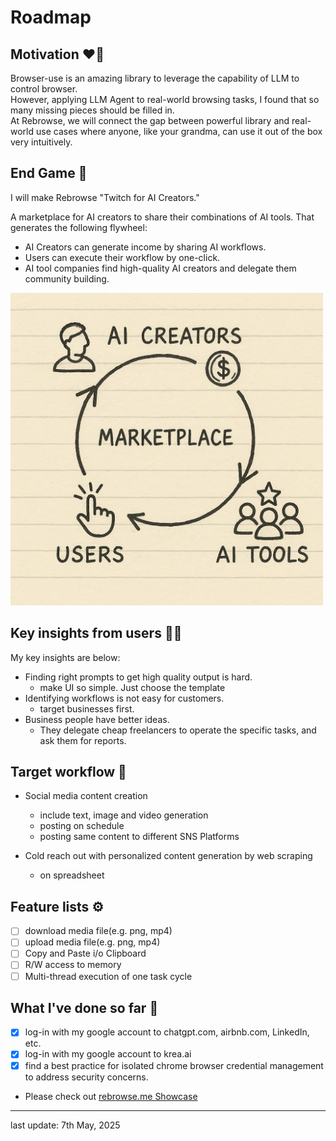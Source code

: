 # Roadmap

## Motivation ❤️‍🔥

Browser-use is an amazing library to leverage the capability of LLM to control browser.   
However, applying LLM Agent to real-world browsing tasks, I found that so many missing pieces should be filled in.   
At Rebrowse, we will connect the gap between powerful library and real-world use cases where anyone, like your grandma, can use it out of the box very intuitively.    

## End Game 🎯

I will make Rebrowse "Twitch for AI Creators."   

A marketplace for AI creators to share their combinations of AI tools. That generates the following flywheel:

- AI Creators can generate income by sharing AI workflows.   
- Users can execute their workflow by one-click.
- AI tool companies find high-quality AI creators and delegate them community building.

<img src="https://raw.githubusercontent.com/zk1tty/browser-agent-demo/main/assets/rebrowse-flywheel.png" alt="Rebrowse Flywheel" width="500">

## Key insights from users ✍🏻

My key insights are below:

- Finding right prompts to get high quality output is hard.   
   - make UI so simple. Just choose the template
- Identifying workflows is not easy for customers.   
   - target businesses first.
- Business people have better ideas.
  - They delegate cheap freelancers to operate the specific tasks, and ask them for reports.

## Target workflow 🌹

- Social media content creation
  - include text, image and video generation
  - posting on schedule
  - posting same content to different SNS Platforms

- Cold reach out with personalized content generation by web scraping
  - on spreadsheet

## Feature lists ⚙️

- [ ] download media file(e.g. png, mp4)
- [ ] upload media file(e.g. png, mp4)
- [ ] Copy and Paste i/o Clipboard
- [ ] R/W access to memory
- [ ] Multi-thread execution of one task cycle

## What I've done so far 🦾
- [x] log-in with my google account to chatgpt.com, airbnb.com, LinkedIn, etc.  
- [x] log-in with my google account to krea.ai   
- [x] find a best practice for isolated chrome browser credential management to address security concerns.   

- Please check out [rebrowse.me Showcase](https://rebrowse.me)

----
last update: 7th May, 2025